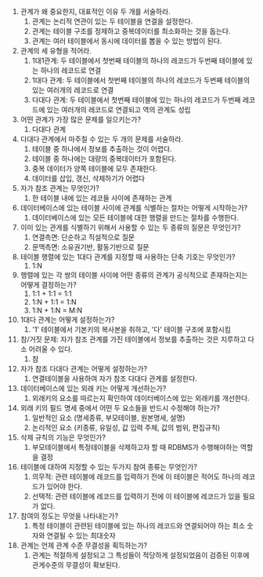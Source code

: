 1. 관계가 왜 중요한지, 대표적인 이유 두 개를 서술하라.
    1. 관계는 논리적 연관이 있는 두 테이블을 연결을 설정한다.
    2. 관계는 테이블 구조를 정제하고 중복데이터를 최소화하는 것을 돕는다.
    3. 관계는 여러 테이블에서 동시에 데이터를 뽑을 수 있는 방법이 된다.
2. 관계의 세 유형을 적어라.
    1. 1대1관계: 두 테이블에서 첫번째 테이블의 하나의 레코드가 두번째 테이블에 있는 하나의 레코드로 연결
    2. 1대다 관계: 두 테이블에서 첫번째 테이블의 하나의 레코드가 두번째 테이블의 있는 여러개의 레코드로 연결
    3. 다대다 관계: 두 테이블에서 첫번째 테이블에 있는 하나의 레코드가 두번째 레코드에 있는 여러개의 레코드로 연결되고 역의 관계도 성립
3. 어떤 관계가 가장 많은 문제를 일으키는가?
    1. 다대다 관계
4. 다대다 관계에서 마주칠 수 있는 두 개의 문제를 서술하라.
    1. 테이블 중 하나에서 정보를 추출하는 것이 어렵다.
    2. 테이블 중 하나에는 대량의 중복데이터가 포함된다.
    3. 중복 데이터가 양쪽 테이블에 모두 존재한다.
    4. 데이터를 삽입, 갱신, 삭제하기가 어렵다
5. 자가 참조 관계는 무엇인가?
    1. 한 테이블 내에 있는 레코들 사이에 존재하는 관계
6. 데이터베이스에 있는 테이블 사이에 관계를 식별하는 절차는 어떻게 시작하는가?
    1. 데이터베이스에 있는 모든 테이블에 대한 행렬을 만드는 절차를 수행한다.
7. 이미 있는 관게를 식별하기 위해서 사용할 수 있는 두 종류의 질문은 무엇인가?
    1. 연결측면: 단순하고 직설적으로 질문
    2. 문맥측면: 소유권기반, 활동기반으로 질문
8. 테이블 행렬에 있는 1대다 관계를 지정할 때 사용하는 단축 기호는 무엇인가?
    1. 1:N
9.  행렬에 있는 각 쌍의 테이블 사이에 어떤 종류의 관계가 공식적으로 존재하는지는 어떻게 결정하는가?
    1. 1:1 + 1:1 = 1:1
    2. 1:N + 1:1 = 1:N
    3. 1:N + 1:N = M:N
10. 1대다 관계는 어떻게 설정하는가?
    1. '1' 테이블에서 기본키의 복사본을 취하고, '다' 테이블 구조에 포함시킴
11. 참/거짓 문제: 자가 참조 관계를 가진 테이블에서 정보를 추출하는 것은 지루하고 다소 어려울 수 있다.
    1. 참
12. 자가 참조 다대다 관계는 어떻게 설정하는가?
    1. 연결테이블을 사용하여 자가 참조 다대다 관계를 설정한다.
13. 데이터베이스에 있는 외래 키는 어떻게 개선하는가?
    1. 외래키의 요소를 따르는지 확인하여 데이터베이스에 있는 외래키를 개선한다.
14. 외래 키의 필드 명세 중에서 어떤 두 요소들을 반드시 수정해야 하는가?
    1. 일반적인 요소 (명세종류, 부모테이블, 원본명세, 설명)
    2. 논리적인 요소 (키종류, 유일성, 값 입력 주체, 값의 범위, 편집규칙)
15. 삭제 규칙의 기능은 무엇인가?
    1. 부모테이블에서 특정테이블을 삭제하고자 할 때 RDBMS가 수행해야하는 역할을 결정
16. 테이블에 대하여 지정할 수 있는 두가지 참여 종류는 무엇인가?
    1. 의무적: 관련 테이블에 레코드를 입력하기 전에 이 테이블은 적어도 하나의 레코드가 있어야 한다.
    2. 선택적: 관련 테이블에 레코드를 입력하기 전에 이 테이블에 레코드가 있을 필요가 없다.
17. 참여의 정도는 무엇을 나타내는가?
    1. 특정 테이블이 관련된 테이블에 있는 하나의 레코드와 연결되어야 하는 최소 숫자와 연결될 수 있는 최대숫자
18. 관계는 언제 관계 수준 무결성을 획득하는가?
    1. 관계는 적절하게 설정되고 그 특성들이 적당하게 설정되었음이 검증된 이후에 관게수준의 무결성이 확보된다.
